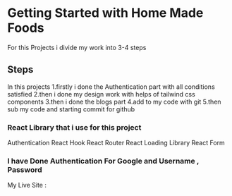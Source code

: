 # Getting Started with Home Made Foods
For this Projects i divide my work into 3-4 steps


##  Steps  
In this projects 
1.firstly i done the Authentication part with all conditions satisfied 
2.then i done my design work with helps of tailwind css components
3.then i done the blogs part
4.add to my code with git 
5.then sub my code and starting commit for github



### React Library that i use for this project
Authentication React Hook
React Router 
React Loading Library
React Form 

### I have Done Authentication For Google and Username , Password
My Live Site : 
